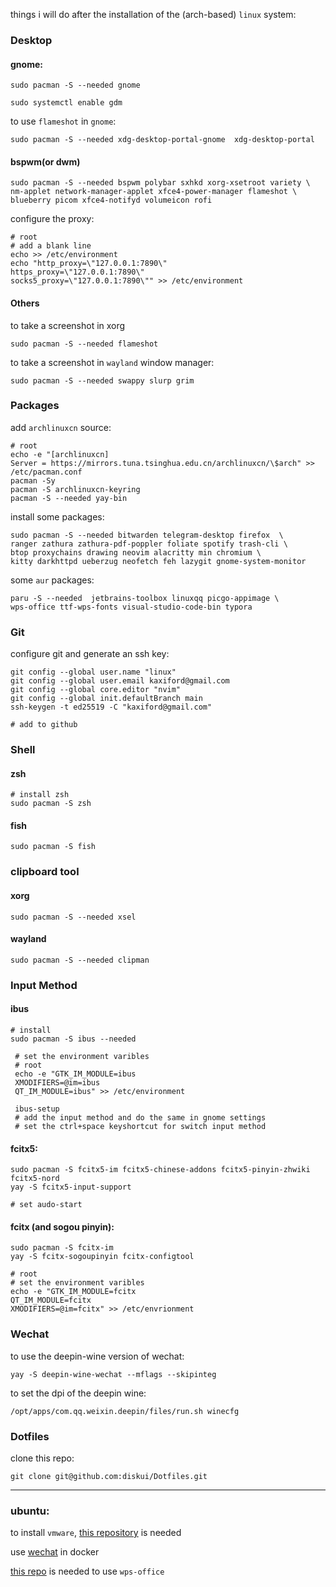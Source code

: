 
things i will do after the installation of the (arch-based) `linux` system:

### Desktop

#### gnome:
```shell
sudo pacman -S --needed gnome 

sudo systemctl enable gdm
```

to use `flameshot` in `gnome`:

```shell
sudo pacman -S --needed xdg-desktop-portal-gnome  xdg-desktop-portal 
```

#### bspwm(or dwm)
```shell
sudo pacman -S --needed bspwm polybar sxhkd xorg-xsetroot variety \ 
nm-applet network-manager-applet xfce4-power-manager flameshot \ 
blueberry picom xfce4-notifyd volumeicon rofi 
```

configure the proxy:

```shell
# root
# add a blank line
echo >> /etc/environment
echo "http_proxy=\"127.0.0.1:7890\"
https_proxy=\"127.0.0.1:7890\"
socks5_proxy=\"127.0.0.1:7890\"" >> /etc/environment
```

#### Others

to take a screenshot in xorg 
```shell
sudo pacman -S --needed flameshot
```

to take a screenshot in `wayland` window manager:
```shell
sudo pacman -S --needed swappy slurp grim 
```

### Packages

add `archlinuxcn` source:
```shell
# root
echo -e "[archlinuxcn]
Server = https://mirrors.tuna.tsinghua.edu.cn/archlinuxcn/\$arch" >> /etc/pacman.conf
pacman -Sy
pacman -S archlinuxcn-keyring
pacman -S --needed yay-bin 
```

install some packages:

```shell
sudo pacman -S --needed bitwarden telegram-desktop firefox  \
ranger zathura zathura-pdf-poppler foliate spotify trash-cli \
btop proxychains drawing neovim alacritty min chromium \
kitty darkhttpd ueberzug neofetch feh lazygit gnome-system-monitor
```

some `aur` packages:

```shell
paru -S --needed  jetbrains-toolbox linuxqq picgo-appimage \
wps-office ttf-wps-fonts visual-studio-code-bin typora
```

### Git
configure git and generate an ssh key:

```shell
git config --global user.name "linux"
git config --global user.email kaxiford@gmail.com
git config --global core.editor "nvim"
git config --global init.defaultBranch main
ssh-keygen -t ed25519 -C "kaxiford@gmail.com"

# add to github
```
### Shell
#### zsh
```shell
# install zsh
sudo pacman -S zsh
```
#### fish
```shell
sudo pacman -S fish
```

### clipboard tool
#### xorg
```
sudo pacman -S --needed xsel
```

#### wayland
```
sudo pacman -S --needed clipman
```

### Input Method
#### ibus

```shell
# install
sudo pacman -S ibus --needed

 # set the environment varibles
 # root
 echo -e "GTK_IM_MODULE=ibus
 XMODIFIERS=@im=ibus
 QT_IM_MODULE=ibus" >> /etc/environment
 
 ibus-setup
 # add the input method and do the same in gnome settings
 # set the ctrl+space keyshortcut for switch input method
```

#### fcitx5:

```shell
sudo pacman -S fcitx5-im fcitx5-chinese-addons fcitx5-pinyin-zhwiki fcitx5-nord
yay -S fcitx5-input-support

# set audo-start
```

#### fcitx (and sogou pinyin):

```shell
sudo pacman -S fcitx-im
yay -S fcitx-sogoupinyin fcitx-configtool

# root
# set the environment varibles
echo -e "GTK_IM_MODULE=fcitx
QT_IM_MODULE=fcitx
XMODIFIERS=@im=fcitx" >> /etc/envrionment
```

### Wechat
to use the deepin-wine version of wechat:
```
yay -S deepin-wine-wechat --mflags --skipinteg
```
to set the dpi of the deepin wine:

```shell
/opt/apps/com.qq.weixin.deepin/files/run.sh winecfg
```

### Dotfiles
clone this repo:
```shell 
git clone git@github.com:diskui/Dotfiles.git
```

----

### ubuntu:

to install `vmware`, [this repository](https://github.com/mkubecek/vmware-host-modules) is needed

use [wechat](https://github.com/huan/docker-wechat) in docker 

[this repo](https://github.com/BannedPatriot/ttf-wps-fonts) is needed to use `wps-office`

